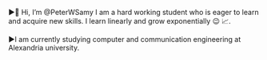 ▶️👋 Hi, I’m @PeterWSamy I am a hard working student who is eager to learn and acquire new skills.
I learn linearly and grow exponentially 😉 📈. 

▶️I am currently studying computer and communication engineering at Alexandria university. 
<!---
PeterWSamy/PeterWSamy is a ✨ special ✨ repository because its `README.md` (this file) appears on your GitHub profile.
You can click the Preview link to take a look at your changes.
--->

